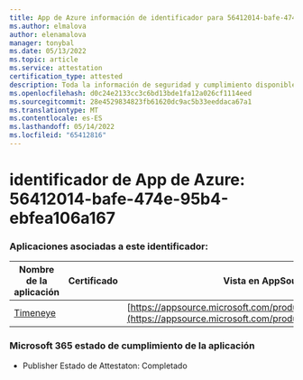 ```yaml
---
title: App de Azure información de identificador para 56412014-bafe-474e-95b4-ebfea106a167
ms.author: elmalova
author: elenamalova
manager: tonybal
ms.date: 05/13/2022
ms.topic: article
ms.service: attestation
certification_type: attested
description: Toda la información de seguridad y cumplimiento disponible para 56412014-bafe-474e-95b4-ebfea106a167.
ms.openlocfilehash: d0c24e2133cc3c6bd13bde1fa12a026cf1114eed
ms.sourcegitcommit: 28e4529834823fb61620dc9ac5b33eeddaca67a1
ms.translationtype: MT
ms.contentlocale: es-ES
ms.lasthandoff: 05/14/2022
ms.locfileid: "65412816"
---
```

# <a name="azure-app-id-56412014-bafe-474e-95b4-ebfea106a167"></a>identificador de App de Azure: 56412014-bafe-474e-95b4-ebfea106a167


### <a name="apps-associated-with-this-id"></a>Aplicaciones asociadas a este identificador:
| **Nombre de la aplicación** | **Certificado** | **Vista en AppSource** |
|--------------|---------------|-----------------------|
| [Timeneye](../forward/WA200001950.md) |  | [https://appsource.microsoft.com/product/office/WA200001950](https://appsource.microsoft.com/product/office/WA200001950) |

### <a name="microsoft-365-app-compliance-status"></a>Microsoft 365 estado de cumplimiento de la aplicación
- Publisher Estado de Attestaton: Completado
